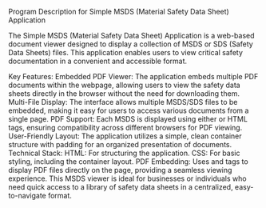 Program Description for Simple MSDS (Material Safety Data Sheet) Application

The Simple MSDS (Material Safety Data Sheet) Application is a web-based document viewer designed to display a collection of MSDS or SDS (Safety Data Sheets) files. This application enables users to view critical safety documentation in a convenient and accessible format.

Key Features:
Embedded PDF Viewer: The application embeds multiple PDF documents within the webpage, allowing users to view the safety data sheets directly in the browser without the need for downloading them.
Multi-File Display: The interface allows multiple MSDS/SDS files to be embedded, making it easy for users to access various documents from a single page.
PDF Support: Each MSDS is displayed using either <embed> or <object> HTML tags, ensuring compatibility across different browsers for PDF viewing.
User-Friendly Layout: The application utilizes a simple, clean container structure with padding for an organized presentation of documents.
Technical Stack:
HTML: For structuring the application.
CSS: For basic styling, including the container layout.
PDF Embedding: Uses <embed> and <object> tags to display PDF files directly on the page, providing a seamless viewing experience.
This MSDS viewer is ideal for businesses or individuals who need quick access to a library of safety data sheets in a centralized, easy-to-navigate format.
